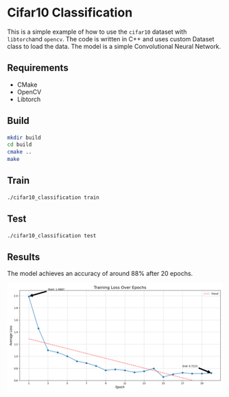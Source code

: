 # Cifar10 Classification

This is a simple example of how to use the `cifar10` dataset with `libtorch`and `opencv`. The code is written in C++ and uses custom Dataset class to load the data. The model is a simple Convolutional Neural Network.

## Requirements

- CMake
- OpenCV
- Libtorch

## Build

```bash
mkdir build
cd build
cmake ..
make
```

## Train

```bash
./cifar10_classification train
```

## Test

```bash
./cifar10_classification test
```

## Results

The model achieves an accuracy of around 88% after 20 epochs.

![Loss](./loss.png)
